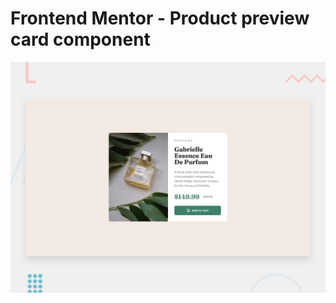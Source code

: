 # Frontend Mentor - Product preview card component

![Design preview for the Product preview card component coding challenge](./src/design/desktop-preview.jpg)
